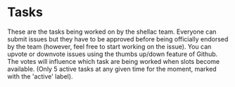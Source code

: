 # Tasks

These are the tasks being worked on by the shellac team. Everyone can submit issues but they have to be approved before being officially endorsed by the team (however, feel free to start working on the issue). You can upvote or downvote issues using the thumbs up/down feature of Github. The votes will influence which task are being worked when slots become available. (Only 5 active tasks at any given time for the moment, marked with the 'active' label).
